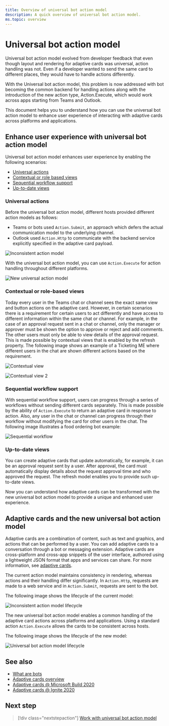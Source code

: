 ```yaml
---
title: Overview of universal bot action model
description: A quick overview of universal bot action model.
ms.topic: overview
---
```


# Universal bot action model

Universal bot action model evolved from developer feedback that even though layout and rendering for adaptive cards was universal, action handling was not. Even if a developer wanted to send the same card to different places, they would have to handle actions differently.

With the Universal bot action model, this problem is now addressed with bot becoming the common backend for handling actions along with the introduction of the new action type, Action.Execute, which would work across apps starting from Teams and Outlook.

This document helps you to understand how you can use the universal bot action model to enhance user experience of interacting with adaptive cards across platforms and applications.

## Enhance user experience with universal bot action model

Universal bot action model enhances user experience by enabling the following scenarios:

* [Universal actions](#universal-actions)
* [Contextual or role based views](#contextual-or-role-based-views)
* [Sequential workflow support](#sequential-workflow-support)
* [Up-to-date views](#up-to-date-views)

### Universal actions

Before the universal bot action model, different hosts provided different action models as follows:

* Teams or bots used `Action.Submit`, an approach which defers the actual communication model to the underlying channel.
* Outlook used `Action.Http` to communicate with the backend service explicitly specified in the adaptive card payload.

![Inconsistent action model](~/assets/images/bots/inconsistent-action-model.png)

With the universal bot action model, you can use `Action.Execute` for action handling throughout different platforms.

![New universal action model](~/assets/images/bots/new-universal-action-model.png)

### Contextual or role-based views

Today every user in the Teams chat or channel sees the exact same view and button actions on the adaptive card. However, in certain scenarios there is a requirement for certain users to act differently and have access to different information within the same chat or channel. For example, in the case of an approval request sent in a chat or channel, only the manager or approver must be shown the option to approve or reject and add comments. The other users must only be able to view details of the approval request. This is made possible by contextual views that is enabled by the refresh property. The following image shows an example of a Ticketing ME where different users in the chat are shown different actions based on the requirement.

![Contextual view](~/assets/images/bots/contextual-views.png)

![Contextual view 2](~/assets/images/bots/contextual-views2.png)

### Sequential workflow support

With sequential workflow support, users can progress through a series of workflows without sending different cards separately. This is made possible by the ability of `Action.Execute` to return an adaptive card in response to action. Also, any user in the chat or channel can progress through their workflow without modifying the card for other users in the chat. The following image illustrates a food ordering bot example:

![Sequential workflow](~/assets/images/bots/sequentialworkflow.png)

### Up-to-date views

You can create adaptive cards that update automatically, for example, it can be an approval request sent by a user. After approval, the card must automatically display details about the request approval time and who approved the request. The refresh model enables you to provide such up-to-date views.

Now you can understand how adaptive cards can be transformed with the new universal bot action model to provide a unique and enhanced user experience.

## Adaptive cards and the new universal bot action model

Adaptive cards are a combination of content, such as text and graphics, and actions that can be performed by a user. You can add adaptive cards to a conversation through a bot or messaging extension. Adaptive cards are cross-platform and cross-app snippets of the user interface, authored using a lightweight JSON format that apps and services can share. For more information, see [adaptive cards](http://adaptivecards.io/).

The current action model maintains consistency in rendering, whereas actions and their handling differ significantly. In `Action.Http`, requests are made to a web service and in `Action.Submit`, requests are sent to the bot.

The following image shows the lifecycle of the current model:

![Inconsistent action model lifecycle](~/assets/images/bots/inconsistent-action-model-lifecycle.png)

The new universal bot action model enables a common handling of the adaptive card actions across platforms and applications. Using a standard action `Action.Execute` allows the cards to be consistent across hosts.

The following image shows the lifecycle of the new model:

![Universal bot action model lifecycle](~/assets/images/bots/universal-action-model-lifecycle.png)

## See also

* [What are bots](~/bots/what-are-bots.md)
* [Adaptive cards overview](~/task-modules-and-cards/what-are-cards.md)
* [Adaptive cards @ Microsoft Build 2020](https://youtu.be/hEBhwB72Qn4?t=1393)
* [Adaptive cards @ Ignite 2020](https://techcommunity.microsoft.com/t5/video-hub/elevate-user-experiences-with-teams-and-adaptive-cards/m-p/1689460)

## Next step

> [!div class="nextstepaction"]
> [Work with universal bot action model](Work-with-universal-bot-action-model.md)
